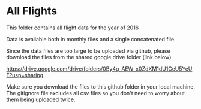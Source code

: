 # All Flights

This folder contains all flight data for the year of 2016

Data is available both in monthly files and a single concatenated file.

Since the data files are too large to be uploaded via github, please download the files from the shared google drive folder (link below)

https://drive.google.com/drive/folders/0By4g_AEW_x0ZdXM1dU1CeU5YeUE?usp=sharing

Make sure you download the files to this github folder in your local machine. The gitignore file excludes all csv files so you don't need to worry about them being uploaded twice.